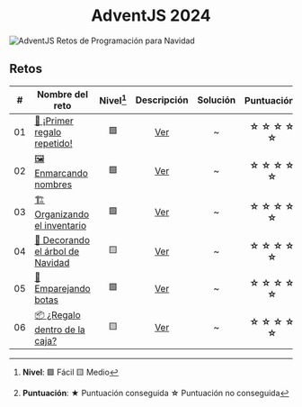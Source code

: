 <h1 align="center">AdventJS 2024</h1>

![AdventJS Retos de Programación para Navidad](https://adventjs.dev/og.webp 'AdventJS 2024')

## Retos

|  #  | Nombre del reto                                                               | Nivel[^1] |                              Descripción                               | Solución | Puntuación[^2] |
| :-: | ----------------------------------------------------------------------------- | :-------: | :--------------------------------------------------------------------: | :------: | :------------: |
| 01  | [🎁 ¡Primer regalo repetido!](https://adventjs.dev/es/challenges/2024/1)      |    🟩     |    [Ver](/challenges/2024/Reto01-Primer_regalo_repetido/README.md)     |    ~     | **☆ ☆ ☆ ☆ ☆**  |
| 02  | [🖼️ Enmarcando nombres](https://adventjs.dev/es/challenges/2024/2)            |    🟩     |      [Ver](/challenges/2024/Reto02-Enmarcando_nombres/README.md)       |    ~     | **☆ ☆ ☆ ☆ ☆**  |
| 03  | [🏗️ Organizando el inventario](https://adventjs.dev/es/challenges/2024/3)     |    🟩     |   [Ver](/challenges/2024/Reto03-Organizando_el_inventario/README.md)   |    ~     | **☆ ☆ ☆ ☆ ☆**  |
| 04  | [🎄 Decorando el árbol de Navidad](https://adventjs.dev/es/challenges/2024/4) |    🟨     | [Ver](/challenges/2024/Reto04-Decorando_el_arbol_de_Navidad/README.md) |    ~     | **☆ ☆ ☆ ☆ ☆**  |
| 05  | [👞 Emparejando botas](https://adventjs.dev/es/challenges/2024/5)             |    🟩     |       [Ver](/challenges/2024/Reto05-Emparejando_botas/README.md)       |    ~     | **☆ ☆ ☆ ☆ ☆**  |
| 06  | [📦 ¿Regalo dentro de la caja?](https://adventjs.dev/es/challenges/2024/6)    |    🟨     |   [Ver](/challenges/2024/Reto06-Regalo_dentro_de_la_caja/README.md)    |    ~     | **☆ ☆ ☆ ☆ ☆**  |

[^1]: **Nivel**: 🟩 Fácil 🟨 Medio
[^2]: **Puntuación**: **★** Puntuación conseguida **☆** Puntuación no conseguida
